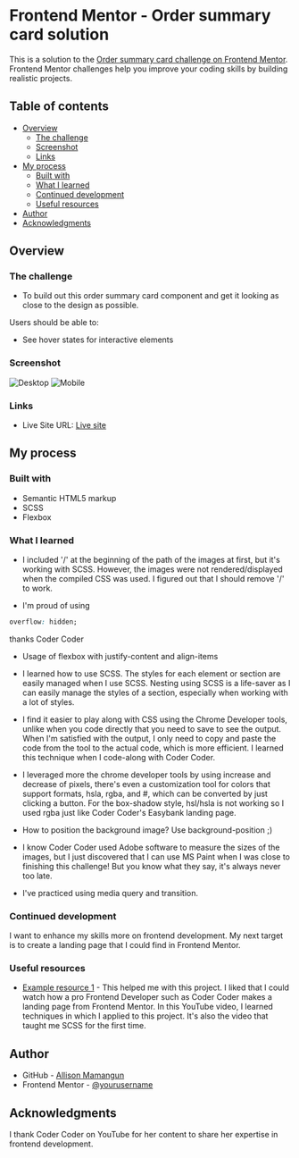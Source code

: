 # Frontend Mentor - Order summary card solution

This is a solution to the [Order summary card challenge on Frontend Mentor](https://www.frontendmentor.io/challenges/order-summary-component-QlPmajDUj). Frontend Mentor challenges help you improve your coding skills by building realistic projects. 

## Table of contents

- [Overview](#overview)
  - [The challenge](#the-challenge)
  - [Screenshot](#screenshot)
  - [Links](#links)
- [My process](#my-process)
  - [Built with](#built-with)
  - [What I learned](#what-i-learned)
  - [Continued development](#continued-development)
  - [Useful resources](#useful-resources)
- [Author](#author)
- [Acknowledgments](#acknowledgments)

## Overview

### The challenge

- To build out this order summary card component and get it looking as close to the design as possible.

Users should be able to:

- See hover states for interactive elements

### Screenshot

![Desktop](./images/myScreenshot/desktop.png)
![Mobile](./images/myScreenshot/mobile.png)

### Links

<!-- - Solution URL: [Add solution URL here](https://your-solution-url.com) -->
- Live Site URL: [Live site](https://allisondev16.github.io/order-summary-component-main/)

## My process

### Built with

- Semantic HTML5 markup
- SCSS
- Flexbox

### What I learned

- I included '/' at the beginning of the path of the images at first, but it's working with SCSS. However, the images were not rendered/displayed when the compiled CSS was used. I figured out that I should remove '/' to work.

- I'm proud of using 
```css
overflow: hidden;
```
thanks Coder Coder

- Usage of flexbox with justify-content and align-items

- I learned how to use SCSS. The styles for each element or section are easily managed when I use SCSS. Nesting using SCSS is a life-saver as I can easily manage the styles of a section, especially when working with a lot of styles. 

- I find it easier to play along with CSS using the Chrome Developer tools, unlike when you code directly that you need to save to see the output. When I'm satisfied with the output, I only need to copy and paste the code from the tool to the actual code, which is more efficient. I learned this technique when I code-along with Coder Coder.

- I leveraged more the chrome developer tools by using increase and decrease of pixels, there's even a customization tool for colors that support formats, hsla, rgba, and #, which can be converted by just clicking a button. For the box-shadow style, hsl/hsla is not working so I used rgba just like Coder Coder's Easybank landing page.

- How to position the background image? Use background-position ;)

- I know Coder Coder used Adobe software to measure the sizes of the images, but I just discovered that I can use MS Paint when I was close to finishing this challenge! But you know what they say, it's always never too late.

- I've practiced using media query and transition.

### Continued development

I want to enhance my skills more on frontend development. My next target is to create a landing page that I could find in Frontend Mentor.

### Useful resources

- [Example resource 1](https://youtu.be/aoQ6S1a32j8) - This helped me with this project. I liked that I could watch how a pro Frontend Developer such as Coder Coder makes a landing page from Frontend Mentor. In this YouTube video, I learned techniques in which I applied to this project. It's also the video that taught me SCSS for the first time.

## Author

- GitHub - [Allison Mamangun](https://github.com/allisondev16)
- Frontend Mentor - [@yourusername](https://www.frontendmentor.io/profile/allisondev16)

## Acknowledgments

I thank Coder Coder on YouTube for her content to share her expertise in frontend development.